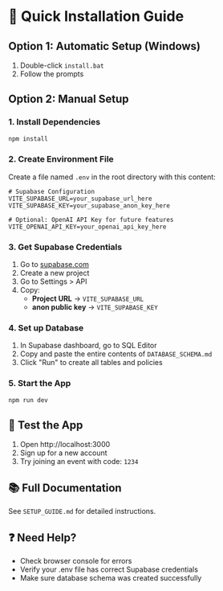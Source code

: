 # 🚀 Quick Installation Guide

## Option 1: Automatic Setup (Windows)
1. Double-click `install.bat`
2. Follow the prompts

## Option 2: Manual Setup

### 1. Install Dependencies
```bash
npm install
```

### 2. Create Environment File
Create a file named `.env` in the root directory with this content:

```env
# Supabase Configuration
VITE_SUPABASE_URL=your_supabase_url_here
VITE_SUPABASE_KEY=your_supabase_anon_key_here

# Optional: OpenAI API Key for future features
VITE_OPENAI_API_KEY=your_openai_api_key_here
```

### 3. Get Supabase Credentials
1. Go to [supabase.com](https://supabase.com)
2. Create a new project
3. Go to Settings > API
4. Copy:
   - **Project URL** → `VITE_SUPABASE_URL`
   - **anon public key** → `VITE_SUPABASE_KEY`

### 4. Set up Database
1. In Supabase dashboard, go to SQL Editor
2. Copy and paste the entire contents of `DATABASE_SCHEMA.md`
3. Click "Run" to create all tables and policies

### 5. Start the App
```bash
npm run dev
```

## 🧪 Test the App
1. Open http://localhost:3000
2. Sign up for a new account
3. Try joining an event with code: `1234`

## 📚 Full Documentation
See `SETUP_GUIDE.md` for detailed instructions.

## ❓ Need Help?
- Check browser console for errors
- Verify your .env file has correct Supabase credentials
- Make sure database schema was created successfully
